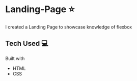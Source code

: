 
# Landing-Page ⭐️

I created a Landing Page to showcase knowledge of flexbox

## Tech Used 💻

Built with
- HTML
- CSS
